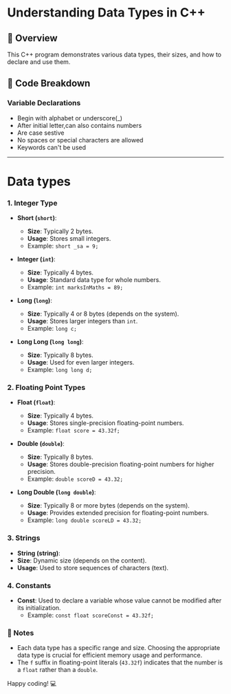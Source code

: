 

# Understanding Data Types in C++

## 🚀 Overview
This C++ program demonstrates various data types, their sizes, and how to declare and use them.

## 📄 Code Breakdown

###  **Variable Declarations**
- Begin with alphabet or underscore(_)
- After initial letter,can also contains numbers
- Are case sestive
- No spaces or special characters are allowed
- Keywords can't be used
---
# Data types
### 1. **Integer Type**
- **Short (`short`)**: 
  - **Size**: Typically 2 bytes.
  - **Usage**: Stores small integers. 
  - Example: `short _sa = 9;`
  
- **Integer (`int`)**: 
  - **Size**: Typically 4 bytes.
  - **Usage**: Standard data type for whole numbers.
  - Example: `int marksInMaths = 89;`

- **Long (`long`)**: 
  - **Size**: Typically 4 or 8 bytes (depends on the system).
  - **Usage**: Stores larger integers than `int`.
  - Example: `long c;`

- **Long Long (`long long`)**: 
  - **Size**: Typically 8 bytes.
  - **Usage**: Used for even larger integers.
  - Example: `long long d;`

### 2. **Floating Point Types**
- **Float (`float`)**: 
  - **Size**: Typically 4 bytes.
  - **Usage**: Stores single-precision floating-point numbers.
  - Example: `float score = 43.32f;`

- **Double (`double`)**: 
  - **Size**: Typically 8 bytes.
  - **Usage**: Stores double-precision floating-point numbers for higher precision.
  - Example: `double scoreD = 43.32;`

- **Long Double (`long double`)**: 
  - **Size**: Typically 8 or more bytes (depends on the system).
  - **Usage**: Provides extended precision for floating-point numbers.
  - Example: `long double scoreLD = 43.32;`

### 3. **Strings**
  - **String (string)**:
  - **Size**: Dynamic size (depends on the content).
  - **Usage**: Used to store sequences of characters (text).
### 4. **Constants**
- **Const**: Used to declare a variable whose value cannot be modified after its initialization.
  - Example: `const float scoreConst = 43.32f;` 

### 📝 Notes
- Each data type has a specific range and size. Choosing the appropriate data type is crucial for efficient memory usage and performance.
- The `f` suffix in floating-point literals (`43.32f`) indicates that the number is a `float` rather than a `double`.

Happy coding! 💻
